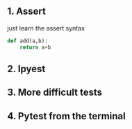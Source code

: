 ## 1. Assert
just learn the assert syntax
```python
def add(a,b):
    return a+b
```

## 2. Ipyest

## 3. More difficult tests

## 4. Pytest from the terminal
